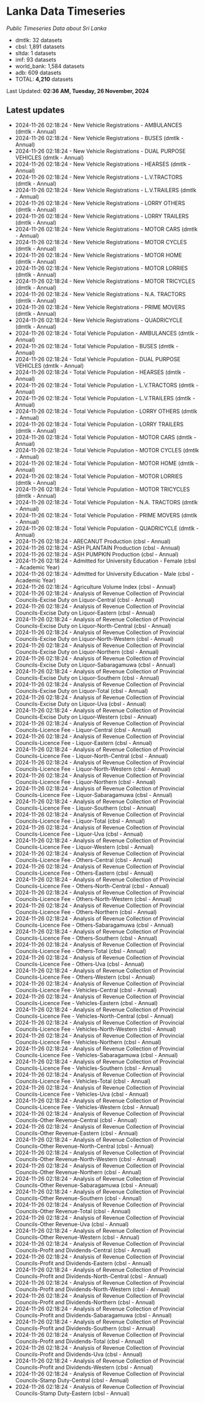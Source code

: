 # Lanka Data Timeseries
*Public Timeseries Data about Sri Lanka*

* dmtlk: 32 datasets
* cbsl: 1,891 datasets
* sltda: 1 datasets
* imf: 93 datasets
* world_bank: 1,584 datasets
* adb: 609 datasets
* TOTAL: **4,210** datasets

Last Updated: **02:36 AM, Tuesday, 26 November, 2024**

## Latest updates

* 2024-11-26 02:18:24 - New Vehicle Registrations - AMBULANCES (dmtlk - Annual)
* 2024-11-26 02:18:24 - New Vehicle Registrations - BUSES (dmtlk - Annual)
* 2024-11-26 02:18:24 - New Vehicle Registrations - DUAL PURPOSE VEHICLES (dmtlk - Annual)
* 2024-11-26 02:18:24 - New Vehicle Registrations - HEARSES (dmtlk - Annual)
* 2024-11-26 02:18:24 - New Vehicle Registrations - L.V.TRACTORS (dmtlk - Annual)
* 2024-11-26 02:18:24 - New Vehicle Registrations - L.V.TRAILERS (dmtlk - Annual)
* 2024-11-26 02:18:24 - New Vehicle Registrations - LORRY OTHERS (dmtlk - Annual)
* 2024-11-26 02:18:24 - New Vehicle Registrations - LORRY TRAILERS (dmtlk - Annual)
* 2024-11-26 02:18:24 - New Vehicle Registrations - MOTOR CARS (dmtlk - Annual)
* 2024-11-26 02:18:24 - New Vehicle Registrations - MOTOR CYCLES (dmtlk - Annual)
* 2024-11-26 02:18:24 - New Vehicle Registrations - MOTOR HOME (dmtlk - Annual)
* 2024-11-26 02:18:24 - New Vehicle Registrations - MOTOR LORRIES (dmtlk - Annual)
* 2024-11-26 02:18:24 - New Vehicle Registrations - MOTOR TRICYCLES (dmtlk - Annual)
* 2024-11-26 02:18:24 - New Vehicle Registrations - N.A. TRACTORS (dmtlk - Annual)
* 2024-11-26 02:18:24 - New Vehicle Registrations - PRIME MOVERS (dmtlk - Annual)
* 2024-11-26 02:18:24 - New Vehicle Registrations - QUADRICYCLE (dmtlk - Annual)
* 2024-11-26 02:18:24 - Total Vehicle Population - AMBULANCES (dmtlk - Annual)
* 2024-11-26 02:18:24 - Total Vehicle Population - BUSES (dmtlk - Annual)
* 2024-11-26 02:18:24 - Total Vehicle Population - DUAL PURPOSE VEHICLES (dmtlk - Annual)
* 2024-11-26 02:18:24 - Total Vehicle Population - HEARSES (dmtlk - Annual)
* 2024-11-26 02:18:24 - Total Vehicle Population - L.V.TRACTORS (dmtlk - Annual)
* 2024-11-26 02:18:24 - Total Vehicle Population - L.V.TRAILERS (dmtlk - Annual)
* 2024-11-26 02:18:24 - Total Vehicle Population - LORRY OTHERS (dmtlk - Annual)
* 2024-11-26 02:18:24 - Total Vehicle Population - LORRY TRAILERS (dmtlk - Annual)
* 2024-11-26 02:18:24 - Total Vehicle Population - MOTOR CARS (dmtlk - Annual)
* 2024-11-26 02:18:24 - Total Vehicle Population - MOTOR CYCLES (dmtlk - Annual)
* 2024-11-26 02:18:24 - Total Vehicle Population - MOTOR HOME (dmtlk - Annual)
* 2024-11-26 02:18:24 - Total Vehicle Population - MOTOR LORRIES (dmtlk - Annual)
* 2024-11-26 02:18:24 - Total Vehicle Population - MOTOR TRICYCLES (dmtlk - Annual)
* 2024-11-26 02:18:24 - Total Vehicle Population - N.A. TRACTORS (dmtlk - Annual)
* 2024-11-26 02:18:24 - Total Vehicle Population - PRIME MOVERS (dmtlk - Annual)
* 2024-11-26 02:18:24 - Total Vehicle Population - QUADRICYCLE (dmtlk - Annual)
* 2024-11-26 02:18:24 - ARECANUT Production (cbsl - Annual)
* 2024-11-26 02:18:24 - ASH PLANTAIN Production (cbsl - Annual)
* 2024-11-26 02:18:24 - ASH PUMPKIN Production (cbsl - Annual)
* 2024-11-26 02:18:24 - Admitted for University Education - Female (cbsl - Academic Year)
* 2024-11-26 02:18:24 - Admitted for University Education - Male (cbsl - Academic Year)
* 2024-11-26 02:18:24 - Agriculture Volume Index (cbsl - Annual)
* 2024-11-26 02:18:24 - Analysis of Revenue Collection of Provincial Councils-Excise Duty on Liquor-Central (cbsl - Annual)
* 2024-11-26 02:18:24 - Analysis of Revenue Collection of Provincial Councils-Excise Duty on Liquor-Eastern (cbsl - Annual)
* 2024-11-26 02:18:24 - Analysis of Revenue Collection of Provincial Councils-Excise Duty on Liquor-North-Central (cbsl - Annual)
* 2024-11-26 02:18:24 - Analysis of Revenue Collection of Provincial Councils-Excise Duty on Liquor-North-Western (cbsl - Annual)
* 2024-11-26 02:18:24 - Analysis of Revenue Collection of Provincial Councils-Excise Duty on Liquor-Northern (cbsl - Annual)
* 2024-11-26 02:18:24 - Analysis of Revenue Collection of Provincial Councils-Excise Duty on Liquor-Sabaragamuwa (cbsl - Annual)
* 2024-11-26 02:18:24 - Analysis of Revenue Collection of Provincial Councils-Excise Duty on Liquor-Southern (cbsl - Annual)
* 2024-11-26 02:18:24 - Analysis of Revenue Collection of Provincial Councils-Excise Duty on Liquor-Total (cbsl - Annual)
* 2024-11-26 02:18:24 - Analysis of Revenue Collection of Provincial Councils-Excise Duty on Liquor-Uva (cbsl - Annual)
* 2024-11-26 02:18:24 - Analysis of Revenue Collection of Provincial Councils-Excise Duty on Liquor-Western (cbsl - Annual)
* 2024-11-26 02:18:24 - Analysis of Revenue Collection of Provincial Councils-Licence Fee - Liquor-Central (cbsl - Annual)
* 2024-11-26 02:18:24 - Analysis of Revenue Collection of Provincial Councils-Licence Fee - Liquor-Eastern (cbsl - Annual)
* 2024-11-26 02:18:24 - Analysis of Revenue Collection of Provincial Councils-Licence Fee - Liquor-North-Central (cbsl - Annual)
* 2024-11-26 02:18:24 - Analysis of Revenue Collection of Provincial Councils-Licence Fee - Liquor-North-Western (cbsl - Annual)
* 2024-11-26 02:18:24 - Analysis of Revenue Collection of Provincial Councils-Licence Fee - Liquor-Northern (cbsl - Annual)
* 2024-11-26 02:18:24 - Analysis of Revenue Collection of Provincial Councils-Licence Fee - Liquor-Sabaragamuwa (cbsl - Annual)
* 2024-11-26 02:18:24 - Analysis of Revenue Collection of Provincial Councils-Licence Fee - Liquor-Southern (cbsl - Annual)
* 2024-11-26 02:18:24 - Analysis of Revenue Collection of Provincial Councils-Licence Fee - Liquor-Total (cbsl - Annual)
* 2024-11-26 02:18:24 - Analysis of Revenue Collection of Provincial Councils-Licence Fee - Liquor-Uva (cbsl - Annual)
* 2024-11-26 02:18:24 - Analysis of Revenue Collection of Provincial Councils-Licence Fee - Liquor-Western (cbsl - Annual)
* 2024-11-26 02:18:24 - Analysis of Revenue Collection of Provincial Councils-Licence Fee - Others-Central (cbsl - Annual)
* 2024-11-26 02:18:24 - Analysis of Revenue Collection of Provincial Councils-Licence Fee - Others-Eastern (cbsl - Annual)
* 2024-11-26 02:18:24 - Analysis of Revenue Collection of Provincial Councils-Licence Fee - Others-North-Central (cbsl - Annual)
* 2024-11-26 02:18:24 - Analysis of Revenue Collection of Provincial Councils-Licence Fee - Others-North-Western (cbsl - Annual)
* 2024-11-26 02:18:24 - Analysis of Revenue Collection of Provincial Councils-Licence Fee - Others-Northern (cbsl - Annual)
* 2024-11-26 02:18:24 - Analysis of Revenue Collection of Provincial Councils-Licence Fee - Others-Sabaragamuwa (cbsl - Annual)
* 2024-11-26 02:18:24 - Analysis of Revenue Collection of Provincial Councils-Licence Fee - Others-Southern (cbsl - Annual)
* 2024-11-26 02:18:24 - Analysis of Revenue Collection of Provincial Councils-Licence Fee - Others-Total (cbsl - Annual)
* 2024-11-26 02:18:24 - Analysis of Revenue Collection of Provincial Councils-Licence Fee - Others-Uva (cbsl - Annual)
* 2024-11-26 02:18:24 - Analysis of Revenue Collection of Provincial Councils-Licence Fee - Others-Western (cbsl - Annual)
* 2024-11-26 02:18:24 - Analysis of Revenue Collection of Provincial Councils-Licence Fee - Vehicles-Central (cbsl - Annual)
* 2024-11-26 02:18:24 - Analysis of Revenue Collection of Provincial Councils-Licence Fee - Vehicles-Eastern (cbsl - Annual)
* 2024-11-26 02:18:24 - Analysis of Revenue Collection of Provincial Councils-Licence Fee - Vehicles-North-Central (cbsl - Annual)
* 2024-11-26 02:18:24 - Analysis of Revenue Collection of Provincial Councils-Licence Fee - Vehicles-North-Western (cbsl - Annual)
* 2024-11-26 02:18:24 - Analysis of Revenue Collection of Provincial Councils-Licence Fee - Vehicles-Northern (cbsl - Annual)
* 2024-11-26 02:18:24 - Analysis of Revenue Collection of Provincial Councils-Licence Fee - Vehicles-Sabaragamuwa (cbsl - Annual)
* 2024-11-26 02:18:24 - Analysis of Revenue Collection of Provincial Councils-Licence Fee - Vehicles-Southern (cbsl - Annual)
* 2024-11-26 02:18:24 - Analysis of Revenue Collection of Provincial Councils-Licence Fee - Vehicles-Total (cbsl - Annual)
* 2024-11-26 02:18:24 - Analysis of Revenue Collection of Provincial Councils-Licence Fee - Vehicles-Uva (cbsl - Annual)
* 2024-11-26 02:18:24 - Analysis of Revenue Collection of Provincial Councils-Licence Fee - Vehicles-Western (cbsl - Annual)
* 2024-11-26 02:18:24 - Analysis of Revenue Collection of Provincial Councils-Other Revenue-Central (cbsl - Annual)
* 2024-11-26 02:18:24 - Analysis of Revenue Collection of Provincial Councils-Other Revenue-Eastern (cbsl - Annual)
* 2024-11-26 02:18:24 - Analysis of Revenue Collection of Provincial Councils-Other Revenue-North-Central (cbsl - Annual)
* 2024-11-26 02:18:24 - Analysis of Revenue Collection of Provincial Councils-Other Revenue-North-Western (cbsl - Annual)
* 2024-11-26 02:18:24 - Analysis of Revenue Collection of Provincial Councils-Other Revenue-Northern (cbsl - Annual)
* 2024-11-26 02:18:24 - Analysis of Revenue Collection of Provincial Councils-Other Revenue-Sabaragamuwa (cbsl - Annual)
* 2024-11-26 02:18:24 - Analysis of Revenue Collection of Provincial Councils-Other Revenue-Southern (cbsl - Annual)
* 2024-11-26 02:18:24 - Analysis of Revenue Collection of Provincial Councils-Other Revenue-Total (cbsl - Annual)
* 2024-11-26 02:18:24 - Analysis of Revenue Collection of Provincial Councils-Other Revenue-Uva (cbsl - Annual)
* 2024-11-26 02:18:24 - Analysis of Revenue Collection of Provincial Councils-Other Revenue-Western (cbsl - Annual)
* 2024-11-26 02:18:24 - Analysis of Revenue Collection of Provincial Councils-Profit and Dividends-Central (cbsl - Annual)
* 2024-11-26 02:18:24 - Analysis of Revenue Collection of Provincial Councils-Profit and Dividends-Eastern (cbsl - Annual)
* 2024-11-26 02:18:24 - Analysis of Revenue Collection of Provincial Councils-Profit and Dividends-North-Central (cbsl - Annual)
* 2024-11-26 02:18:24 - Analysis of Revenue Collection of Provincial Councils-Profit and Dividends-North-Western (cbsl - Annual)
* 2024-11-26 02:18:24 - Analysis of Revenue Collection of Provincial Councils-Profit and Dividends-Northern (cbsl - Annual)
* 2024-11-26 02:18:24 - Analysis of Revenue Collection of Provincial Councils-Profit and Dividends-Sabaragamuwa (cbsl - Annual)
* 2024-11-26 02:18:24 - Analysis of Revenue Collection of Provincial Councils-Profit and Dividends-Southern (cbsl - Annual)
* 2024-11-26 02:18:24 - Analysis of Revenue Collection of Provincial Councils-Profit and Dividends-Total (cbsl - Annual)
* 2024-11-26 02:18:24 - Analysis of Revenue Collection of Provincial Councils-Profit and Dividends-Uva (cbsl - Annual)
* 2024-11-26 02:18:24 - Analysis of Revenue Collection of Provincial Councils-Profit and Dividends-Western (cbsl - Annual)
* 2024-11-26 02:18:24 - Analysis of Revenue Collection of Provincial Councils-Stamp Duty-Central (cbsl - Annual)
* 2024-11-26 02:18:24 - Analysis of Revenue Collection of Provincial Councils-Stamp Duty-Eastern (cbsl - Annual)